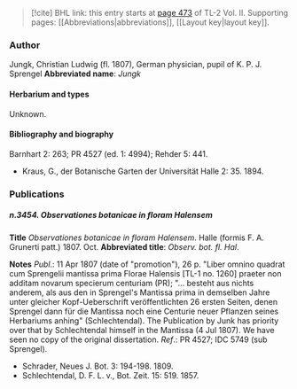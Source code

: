 > [!cite] BHL link: this entry starts at [page 473](https://www.biodiversitylibrary.org/page/33068715) of TL-2 Vol. II.
> Supporting pages: [[Abbreviations|abbreviations]], [[Layout key|layout key]].

### Author

Jungk, Christian Ludwig (fl. 1807), German physician, pupil of K. P. J. Sprengel 
**Abbreviated name**: *Jungk*

#### Herbarium and types

Unknown.

#### Bibliography and biography

Barnhart 2: 263; PR 4527 (ed. 1: 4994); Rehder 5: 441.
- Kraus, G., der Botanische Garten der Universität Halle 2: 35. 1894.

### Publications

##### n.3454. Observationes botanicae in floram Halensem

**Title**
*Observationes botanicae in floram Halensem*. Halle (formis F. A. Grunerti patt.) 1807. Oct.
**Abbreviated title**: *Observ. bot. fl. Hal*.

**Notes**
*Publ*.: 11 Apr 1807 (date of "promotion"), 26 p. "Liber omnino quadrat cum Sprengelii mantissa prima Florae Halensis \[TL-1 no. 1260\] praeter non additam novarum specierum centuriam (PR); "... besteht aus nichts anderem, als aus den in Sprengel's Mantissa prima in demselben Jahre unter gleicher Kopf-Ueberschrift veröffentlichten 26 ersten Seiten, denen Sprengel dann für die Mantissa noch eine Centurie neuer Pflanzen seines Herbariums anhing" (Schlechtendal). The Publication by Junk has priority over that by Schlechtendal himself in the Mantissa (4 Jul 1807). We have seen no copy of the original dissertation.
*Ref*.: PR 4527; IDC 5749 (sub Sprengel).
- Schrader, Neues J. Bot. 3: 194-198. 1809.
- Schlechtendal, D. F. L. v., Bot. Zeit. 15: 519. 1857.

